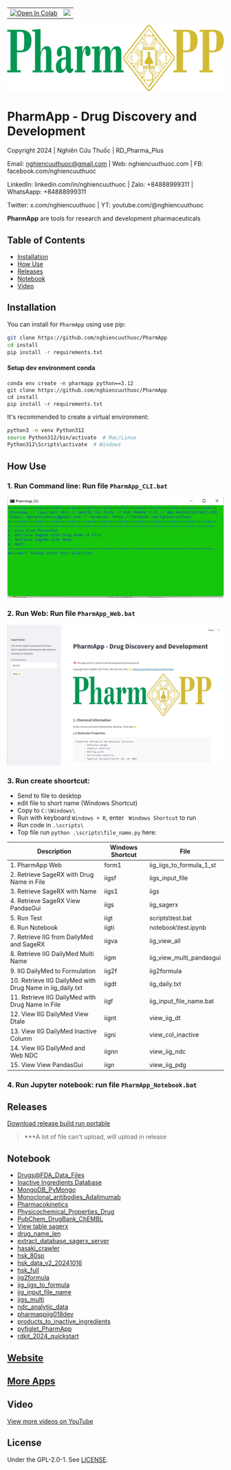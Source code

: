 <table align="center">
  <td>
    <a href="https://colab.research.google.com/github/nghiencuuthuoc/PharmApp/PharmApp.ipynb" target="_parent"><img src="https://colab.research.google.com/assets/colab-badge.svg" alt="Open In Colab"/></a>
  </td>
  <td>
    <a target="_blank" href="https://kaggle.com/kernels/welcome?src=https://github.com/nghiencuuthuoc/PharmApp/blob/master/PharmApp.ipynb"><img src="https://kaggle.com/static/images/open-in-kaggle.svg" /></a>
  </td>
</table>


![](./images/PharmApp-logo.png)
# PharmApp - Drug Discovery and Development
Copyright 2024 | Nghiên Cứu Thuốc | RD_Pharma_Plus

Email: nghiencuuthuoc@gmail.com | Web: nghiencuuthuoc.com | FB: facebook.com/nghiencuuthuoc 

LinkedIn: linkedin.com/in/nghiencuuthuoc | Zalo: +84888999311 | WhatsAapp: +84888999311

Twitter: x.com/nghiencuuthuoc | YT: youtube.com/@nghiencuuthuoc 


**PharmApp** are tools for research and development pharmaceuticals


## Table of Contents
- [Installation](#installation)
- [How Use](#How-Use)
- [Releases](#Releases)
- [Notebook](#Notebook)
- [Video](#Video)


## Installation

You can install for `PharmApp` using use pip:

```bash
git clone https://github.com/nghiencuuthuoc/PharmApp
cd install
pip install -r requirements.txt
```

#### Setup dev environment conda

```shell
conda env create -n pharmapp python==3.12
git clone https://github.com/nghiencuuthuoc/PharmApp
cd install
pip install -r requirements.txt
```
It's recommended to create a virtual environment:

```bash
python3 -m venv Python312
source Python312/bin/activate  # Mac/Linux
Python312\Scripts\activate  # Windows
```

## How Use
### 1. Run Command line: Run file ```PharmApp_CLI.bat```

![](./images/pharmapp_cli.jpg)

### 2. Run Web: Run file ```PharmApp_Web.bat```

![](./images/pharmapp_web.jpg)

### 3. Run create shoortcut:
* Send to file to desktop
* edit file to short name (Windows Shortcut)
* Copy to ``` C:\Windows\ ```
* Run with keyboard ``` Windows + R ```, enter ``` Windows Shortcut``` to run
* Run code in ```.\scripts\```
* Top file run ``` python .\scripts\file_name.py ```  here:


| Description | Windows Shortcut | File |
| ----------- | ----------- | ----------- |
| 1. PharmApp Web | form1 | iig_iigs_to_formula_1_st |
| 2. Retrieve SageRX with Drug Name in File | iigsf | iigs_input_file |
| 3. Retrieve SageRX with Name | iigs1 |  iigs |
| 4. Retrieve SageRX View PandasGui | iigs | iig_sagerx |
| 5. Run Test | iigt | scripts\test.bat |
| 6. Run Notebook | iigti | notebook\test.ipynb |
| 7. Retrieve IIG from DailyMed and SageRX | iigva | iig_view_all |
| 8. Retrieve IIG DailyMed Multi Name | iigm | iig_view_multi_pandasgui |
| 9. IIG DailyMed to Formulation | iig2f | iig2formula |
| 10. Retrieve IIG DailyMed with Drug Name in iig_daily.txt  | iigdt |  iig_daily.txt |
| 11. Retrieve IIG DailyMed  with Drug Name in File | iigf | iig_input_file_name.bat |
| 12. View IIG DailyMed View Dtale | iignt | view_iig_dt | 
| 13. View IIG DailyMed Inactive Column | iigni | view_col_inactive |
| 14. View IIG DailyMed and Web NDC | iignn | view_iig_ndc |
| 15. View View PandasGui | iign | view_iig_pdg |

### 4. Run Jupyter notebook: run file ```PharmApp_Notebook.bat```


## Releases
[Download release build run portable](https://github.com/nghiencuuthuoc/PharmApp/releases)
> ***A lot of file can't upload, will upload in release
## Notebook
- [Drugs@FDA_Data_Files](https://github.com/nghiencuuthuoc/PharmApp/blob/master/notebook/Drugs%40FDA_Data_Files.ipynb)
- [Inactive Ingredients Database](https://github.com/nghiencuuthuoc/PharmApp/blob/master/notebook/Inactive%20Ingredients%20Database.ipynb)
- [MongoDB_PyMongo](https://github.com/nghiencuuthuoc/PharmApp/blob/master/notebook/MongoDB_PyMongo.ipynb)
- [Monoclonal_antibodies_Adalimumab](https://github.com/nghiencuuthuoc/PharmApp/blob/master/notebook/Monoclonal_antibodies_Adalimumab.ipynb)
- [Pharmacokinetics](https://github.com/nghiencuuthuoc/PharmApp/blob/master/notebook/Pharmacokinetics.ipynb)
- [Physicochemical_Properties_Drug](https://github.com/nghiencuuthuoc/PharmApp/blob/master/notebook/Physicochemical_Properties_Drug.ipynb)
- [PubChem_DrugBank_ChEMBL](https://github.com/nghiencuuthuoc/PharmApp/blob/master/notebook/PubChem_DrugBank_ChEMBL.ipynb)
- [View table sagerx](https://github.com/nghiencuuthuoc/PharmApp/blob/master/notebook/View%20table%20sagerx.ipynb)
- [drug_name_len](https://github.com/nghiencuuthuoc/PharmApp/blob/master/notebook/drug_name_len.ipynb)
- [extract_database_sagerx_server](https://github.com/nghiencuuthuoc/PharmApp/blob/master/notebook/extract_database_sagerx_server.ipynb)
- [hasaki_crawler](https://github.com/nghiencuuthuoc/PharmApp/blob/master/notebook/hasaki_crawler.ipynb)
- [hsk_80sp](https://github.com/nghiencuuthuoc/PharmApp/blob/master/notebook/hsk_80sp.ipynb)
- [hsk_data_v2_20241016](https://github.com/nghiencuuthuoc/PharmApp/blob/master/notebook/hsk_data_v2_20241016.ipynb)
- [hsk_full](https://github.com/nghiencuuthuoc/PharmApp/blob/master/notebook/hsk_full.ipynb)
- [iig2formula](https://github.com/nghiencuuthuoc/PharmApp/blob/master/notebook/iig2formula.ipynb)
- [iig_iigs_to_formula](https://github.com/nghiencuuthuoc/PharmApp/blob/master/notebook/iig_iigs_to_formula.ipynb)
- [iig_input_file_name](https://github.com/nghiencuuthuoc/PharmApp/blob/master/notebook/iig_input_file_name.ipynb)
- [iigs_multi](https://github.com/nghiencuuthuoc/PharmApp/blob/master/notebook/iigs_multi.ipynb)
- [ndc_analytic_data](https://github.com/nghiencuuthuoc/PharmApp/blob/master/notebook/ndc_analytic_data.ipynb)
- [pharmappiig018dev](https://github.com/nghiencuuthuoc/PharmApp/blob/master/notebook/pharmappiig018dev.ipynb)
- [products_to_inactive_ingredients](https://github.com/nghiencuuthuoc/PharmApp/blob/master/notebook/products_to_inactive_ingredients.ipynb)
- [pyfiglet_PharmApp](https://github.com/nghiencuuthuoc/PharmApp/blob/master/notebook/pyfiglet_PharmApp.ipynb)
- [rdkit_2024_quickstart](https://github.com/nghiencuuthuoc/PharmApp/blob/master/notebook/rdkit_2024_quickstart.ipynb)

## [Website](http://www.nghiencuuthuoc.com/search/label/PharmApp)

## [More Apps](http://www.nghiencuuthuoc.com/search/label/Phan-mem)

## Video
[View more videos on YouTube](https://www.youtube.com/@nghiencuuthuoc)

## License

Under the GPL-2.0-1. See [LICENSE](LICENSE).


